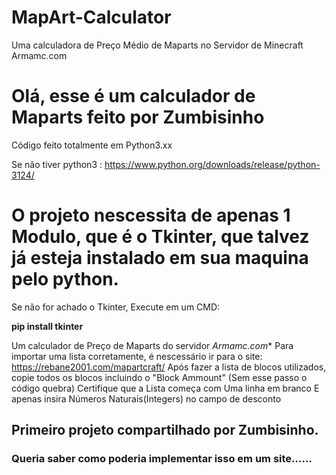 # MapArt-Calculator
Uma calculadora de Preço Médio de Maparts no Servidor de Minecraft Armamc.com


# Olá, esse é um calculador de Maparts feito por Zumbisinho
Código feito totalmente em Python3.xx

Se não tiver python3 : https://www.python.org/downloads/release/python-3124/

# O projeto nescessita de apenas 1 Modulo, que é o Tkinter, que talvez já esteja instalado em sua maquina pelo python.
Se não for achado o Tkinter, Execute em um CMD:

**pip install tkinter**

Um calculador de Preço de Maparts do servidor *Armamc.com**
Para importar uma lista corretamente, é nescessário ir para o site: https://rebane2001.com/mapartcraft/
Após fazer a lista de blocos utilizados, copie todos os blocos incluindo o "Block Ammount" (Sem esse passo o código quebra)
Certifique que a Lista começa com Uma linha em branco
E apenas insira Números Naturais(Integers) no campo de desconto

## Primeiro projeto compartilhado por Zumbisinho.

### Queria saber como poderia implementar isso em um site......
